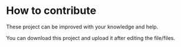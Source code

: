 # How to contribute

These project can be improved with your knowledge and help. 

You can download this project and upload it after editing the file/files.
